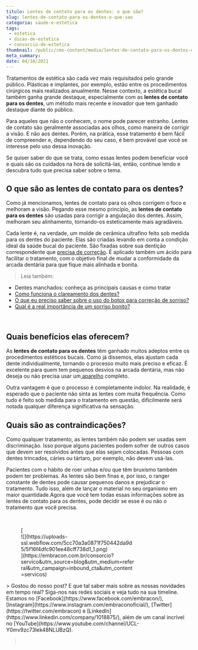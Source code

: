 ```yaml
---
titulo: Lentes de contato para os dentes: o que são?
slug: lentes-de-contato-para-os-dentes-o-que-sao
categoria: saude-e-estetica
tags:
 - estetica
 - dicas-de-estetica
 - consorcio-de-estetica
thumbnail: /public/cms-content/media/lentes-de-contato-para-os-dentes-o-que-sao.jpeg
meta_summary: 
date: 04/10/2021
---
```

Tratamentos de estética são cada vez mais requisitados pelo grande público. Plásticas e implantes, por exemplo, estão entre os procedimentos cirúrgicos mais realizados anualmente. Nesse contexto, a estética bucal também ganha grande destaque, especialmente com as **lentes de contato para os dentes**, um método mais recente e inovador que tem ganhado destaque diante do público.

Para aqueles que não o conhecem, o nome pode parecer estranho. Lentes de contato são geralmente associadas aos olhos, como maneira de corrigir a visão. E não aos dentes. Porém, na prática, esse tratamento é bem fácil de compreender e, dependendo do seu caso, é bem provável que você se interesse pelo uso dessa inovação.

Se quiser saber do que se trata, como essas lentes podem beneficiar você e quais são os cuidados na hora de solicitá-las, então, continue lendo e descubra tudo que precisa saber sobre o tema.

O que são as lentes de contato para os dentes?
----------------------------------------------

Como já mencionamos, lentes de contato para os olhos corrigem o foco e melhoram a visão. Pegando esse mesmo princípio, as **lentes de contato para os dentes** são usadas para corrigir a angulação dos dentes. Assim, melhoram seu alinhamento, tornando-os esteticamente mais agradáveis.

Cada lente é, na verdade, um molde de cerâmica ultrafino feito sob medida para os dentes do paciente. Elas são criadas levando em conta a condição ideal da saúde bucal do paciente. São fixadas sobre sua dentição correspondente que [precisa de correção](https://www.embracon.com.br/blog/entenda-as-vantagens-de-usar-aparelho-nos-dentes). É aplicado também um ácido para facilitar o tratamento, com o objetivo final de mudar a conformidade da arcada dentária para que fique mais alinhada e bonita.

> Leia também:

- Dentes manchados: conheça as principais causas e como tratar
- [Como funciona o clareamento dos dentes?](https://www.embracon.com.br/blog/como-funciona-o-clareamento-dos-dentes)
- [O que eu preciso saber sobre o uso do botox para correção de sorriso?](https://www.embracon.com.br/blog/o-que-eu-preciso-saber-sobre-o-uso-do-botox-para-correcao-de-sorriso)
- [Qual é a real importância de um sorriso bonito?](https://www.embracon.com.br/blog/qual-e-a-real-importancia-de-um-sorriso-bonito)

‍

Quais benefícios elas oferecem?
-------------------------------

As **lentes de contato para os dentes** têm ganhado muitos adeptos entre os procedimentos estéticos bucais. Como já dissemos, elas ajustam cada dente individualmente, tornando o processo muito mais preciso e eficaz. É excelente para quem tem pequenos desvios na arcada dentária, mas não deseja ou não precisa usar um[ aparelho](https://www.embracon.com.br/blog/entenda-as-vantagens-de-usar-aparelho-nos-dentes) completo.

Outra vantagem é que o processo é completamente indolor. Na realidade, é esperado que o paciente não sinta as lentes com muita frequência. Como tudo é feito sob medida para o tratamento em questão, dificilmente será notada qualquer diferença significativa na sensação.

Quais são as contraindicações?
------------------------------

Como qualquer tratamento, as lentes também não podem ser usadas sem discriminação. Isso porque alguns pacientes podem sofrer de outros casos que devem ser resolvidos antes que elas sejam colocadas. Pessoas com dentes trincados, cáries ou tártaro, por exemplo, não devem usá-las.

Pacientes com o hábito de roer unhas e/ou que têm bruxismo também podem ter problemas. As lentes são bem finas e, por isso, o ranger constante de dentes pode causar pequenos danos e prejudicar o tratamento. Tudo isso, além de lançar o material no seu organismo em maior quantidade.Agora que você tem todas essas informações sobre as lentes de contato para os dentes, pode decidir se esse é ou não o tratamento que você precisa.

‍

<figure class="w-richtext-figure-type-image w-richtext-align-center" style="max-width:310px">[<div>![](https://uploads-ssl.webflow.com/5cc70a3a0871f750442da9d5/5f16f4dfc901ee48cff738d1_1.png)</div>](https://embracon.com.br/consorcio?servico&utm_source=blog&utm_medium=referral&utm_campaign=inbound_cta&utm_content=servicos)</figure>> Gostou do nosso post? E que tal saber mais sobre as nossas novidades em tempo real? Siga-nos nas redes sociais e veja tudo na sua timeline. Estamos no [Facebook](https://www.facebook.com/embracon/), [Instagram](https://www.instagram.com/embraconoficial/), [Twitter](https://twitter.com/embracon) e [LinkedIn](https://www.linkedin.com/company/1018875/), além de um canal incrível no [YouTube](https://www.youtube.com/channel/UCL-Y0mv9zc73Iek48NLUBzQ).

> ‍
